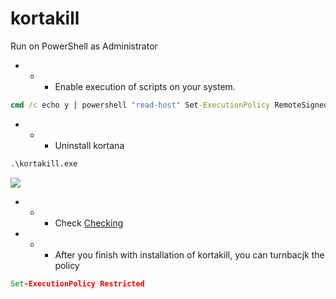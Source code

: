 # kortakill
Run on PowerShell as Administrator

- - - Enable execution of scripts on your system.
```cmd
cmd /c echo y | powershell "read-host" Set-ExecutionPolicy RemoteSigned
```
- - - Uninstall kortana
```cmd
.\kortakill.exe
```
![](https://github.com/nu11secur1ty/Windows/blob/master/Kortana/screen/korakill.PNG)

- - - Check
[Checking](https://www.microsoft.com/en-us/p/cortana/9nffx4szz23l?ranMID=24542&ranEAID=kXQk6*ivFEQ&ranSiteID=kXQk6.ivFEQ-O7aV1auvI7b2DoVXI0IUJQ&epi=kXQk6.ivFEQ-O7aV1auvI7b2DoVXI0IUJQ&irgwc=1&OCID=AID2000142_aff_7593_1243925&tduid=%28ir__1zd9xsqz2skftwktkk0sohz3zv2xi6mt6xgpu1q200%29%287593%29%281243925%29%28kXQk6.ivFEQ-O7aV1auvI7b2DoVXI0IUJQ%29%28%29&irclickid=_1zd9xsqz2skftwktkk0sohz3zv2xi6mt6xgpu1q200&activetab=pivot%3Aoverviewtab)

- - - After you finish with installation of kortakill, you can turnbacjk the policy
```cmd
Set-ExecutionPolicy Restricted
```
